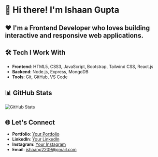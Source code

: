 # 👋 **Hi there! I'm Ishaan Gupta**

## ❤️ I'm a **Frontend Developer** who loves building interactive and responsive web applications.

## 🛠 **Tech I Work With**
- **Frontend**: HTML5, CSS3, JavaScript, Bootstrap, Tailwind CSS, React.js
- **Backend**: Node.js, Express, MongoDB
- **Tools**: Git, GitHub, VS Code
  
## 📊 **GitHub Stats**

![GitHub Stats](https://github-readme-stats.vercel.app/api?username=YourUsername&show_icons=true&theme=default)


## 🌐 **Let's Connect**
- **Portfolio**: [Your Portfolio](https://your-portfolio.com)
- **LinkedIn**: [Your LinkedIn](https://www.linkedin.com/in/yourname)
- **Instagram**: [Your Instagram](https://your-instagram.com)
- **Email**: ishaang2209@gmail.com

